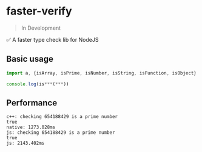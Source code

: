 # faster-verify

> In Development

:white_check_mark: A faster type check lib for NodeJS

## Basic usage

```js
import a, {isArray, isPrime, isNumber, isString, isFunction, isObject} from 'faster-verify';

console.log(is***(***))
```

## Performance

```text
c++: checking 654188429 is a prime number
true
native: 1273.028ms
js: checking 654188429 is a prime number
true
js: 2143.402ms
```